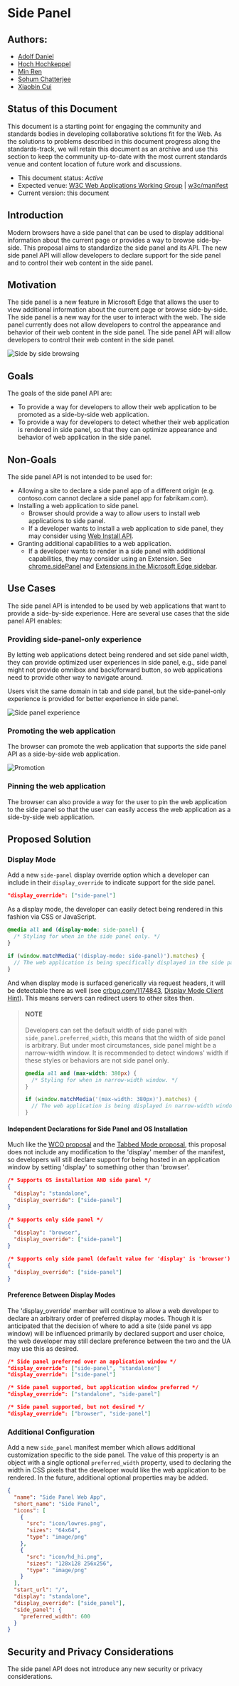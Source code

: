 # Side Panel

## Authors:

- [Adolf Daniel](https://github.com/adolfdaniel)
- [Hoch Hochkeppel](https://github.com/mhochk)
- [Min Ren](https://github.com/renmin)
- [Sohum Chatterjee](https://github.com/sohchatt)
- [Xiaobin Cui](https://github.com/benjycui)

## Status of this Document

This document is a starting point for engaging the community and standards
bodies in developing collaborative solutions fit for the Web. As the solutions
to problems described in this document progress along the standards-track, we
will retain this document as an archive and use this section to keep the
community up-to-date with the most current standards venue and content location
of future work and discussions.

- This document status: _Active_
- Expected venue: [W3C Web Applications Working
  Group](https://www.w3.org/2019/webapps/) |
  [w3c/manifest](https://github.com/w3c/manifest/) 
- Current version: this document

## Introduction

Modern browsers have a side panel that can be used to display additional
information about the current page or provides a way to browse side-by-side.
This proposal aims to standardize the side panel and its API. The new side panel
API will allow developers to declare support for the side panel and to control
their web content in the side panel.

## Motivation

The side panel is a new feature in Microsoft Edge that allows the user to view
additional information about the current page or browse side-by-side. The side
panel is a new way for the user to interact with the web. The side panel
currently does not allow developers to control the appearance and behavior of their web
content in the side panel. The side panel API will allow developers to control
their web content in the side panel.

![Side by side browsing](side-by-side.png)

## Goals

The goals of the side panel API are:

- To provide a way for developers to allow their web application to be promoted
  as a side-by-side web application.
- To provide a way for developers to detect whether their web application is rendered in side panel, so that they can optimize appearance and behavior of  web application
  in the side panel.

## Non-Goals

The side panel API is not intended to be used for:

- Allowing a site to declare a side panel app of a different origin (e.g. contoso.com cannot declare a side panel app for fabrikam.com).
- Installing a web application to side panel.
  - Browser should provide a way to allow users to install web applications to side panel.
  - If a developer wants to install a web application to side panel, they may consider using [Web Install API](https://github.com/MicrosoftEdge/MSEdgeExplainers/blob/main/WebInstall/explainer.md).
- Granting additional capabilities to a web application.
  - If a developer wants to render in a side panel with additional capabilities, they may consider using an Extension. See [chrome.sidePanel](https://developer.chrome.com/docs/extensions/reference/sidePanel/) and [Extensions in the Microsoft Edge sidebar](https://learn.microsoft.com/en-us/microsoft-edge/extensions-chromium/developer-guide/sidebar).

## Use Cases

The side panel API is intended to be used by web applications that want to
provide a side-by-side experience.
Here are several use cases that the side panel API enables:

### Providing side-panel-only experience

By letting web applications detect being rendered and set side panel width, they can provide optimized user experiences in side panel, e.g., side panel might not provide omnibox and back/forward button, so web applications need to provide other way to navigate around.

Users visit the same domain in tab and side panel, but the side-panel-only experience is provided for better experience in side panel.

![Side panel experience](side-panel-experience.png)

### Promoting the web application

The browser can promote the web application
that supports the side panel API as a side-by-side web application.

![Promotion](promotion.png)

### Pinning the web application

The browser
can also provide a way for the user to pin the web application to the side panel
so that the user can easily access the web application as a side-by-side web
application.

## Proposed Solution

### Display Mode

Add a new `side-panel` display override option which a developer can include in their
`display_override` to indicate support for the side panel.

```json
"display_override": ["side-panel"]
```

As a display mode, the developer can easily detect being rendered in this fashion
via CSS or JavaScript.

```css
@media all and (display-mode: side-panel) {
  /* Styling for when in the side panel only. */
}
```

```js
if (window.matchMedia('(display-mode: side-panel)').matches) {
  // The web application is being specifically displayed in the side panel.
}
```

And when display mode is surfaced generically via request headers, it will
be detectable there as well (see [crbug.com/1174843](https://crbug.com/1174843),
[Display Mode Client Hint](https://github.com/WICG/manifest-incubations/blob/gh-pages/display_mode-client-hint.md)). This means servers can redirect users to other sites then.

> #### NOTE
> Developers can set the default width of side panel with `side_panel.preferred_width`, this means that the width of side panel is arbitrary. But under most circumstances, side panel might be a narrow-width window. It is recommended to detect windows' width if these styles or behaviors are not side panel only.
> 
> ```css
> @media all and (max-width: 380px) {
>   /* Styling for when in narrow-width window. */
> }
> ```
> 
> ```js
> if (window.matchMedia('(max-width: 380px)').matches) {
>   // The web application is being displayed in narrow-width window.
> }
> ```

#### Independent Declarations for Side Panel and OS Installation

Much like the [WCO proposal](https://github.com/WICG/window-controls-overlay/blob/main/explainer.md) and the [Tabbed Mode proposal](https://github.com/WICG/manifest-incubations/blob/gh-pages/tabbed-mode-explainer.md), this proposal does not include any modification to the 'display' member of the manifest, so developers will
still declare support for being hosted in an application window by setting 'display' to something other than 'browser'.

```json
/* Supports OS installation AND side panel */
{
  "display": "standalone",
  "display_override": ["side-panel"]
}

/* Supports only side panel */
{
  "display": "browser",
  "display_override": ["side-panel"]
}

/* Supports only side panel (default value for 'display' is 'browser') */
{
  "display_override": ["side-panel"]
}
```

#### Preference Between Display Modes

The 'display_override' member will continue to allow a web developer to declare an arbitrary order of preferred display modes. Though it is anticipated that the decision of where to add a site (side panel vs app window) will be influenced primarily by declared support and user choice, the web developer may still declare preference between the two and the UA may use this as desired.

```json
/* Side panel preferred over an application window */
"display_override": ["side-panel", "standalone"]
"display_override": ["side-panel"]

/* Side panel supported, but application window preferred */
"display_override": ["standalone", "side-panel"]

/* Side panel supported, but not desired */
"display_override": ["browser", "side-panel"]
```

### Additional Configuration

Add a new `side_panel` manifest member which allows additional customization
specific to the side panel. The value of this property is an object with a single
optional `preferred_width` property, used to declaring the width in CSS pixels
that the developer would like the web application to be rendered. In the future,
additional optional properties may be added.

```json
{
  "name": "Side Panel Web App",
  "short_name": "Side Panel",
  "icons": [
    {
      "src": "icon/lowres.png",
      "sizes": "64x64",
      "type": "image/png"
    },
    {
      "src": "icon/hd_hi.png",
      "sizes": "128x128 256x256",
      "type": "image/png"
    }
  ],
  "start_url": "/",
  "display": "standalone",
  "display_override": ["side_panel"],
  "side_panel": {
    "preferred_width": 600
  }
}
```

## Security and Privacy Considerations

The side panel API does not introduce any new security or privacy
considerations.

